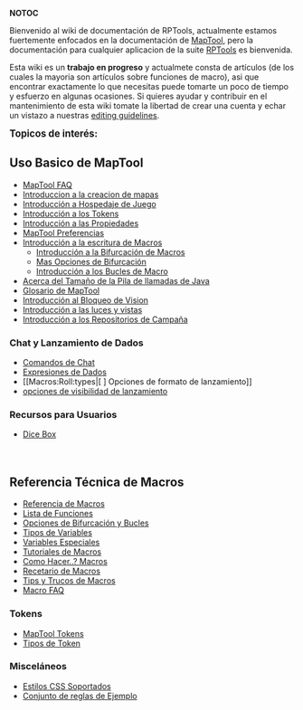 __NOTOC__

Bienvenido al wiki de documentación de RPTools, actualmente estamos
fuertemente enfocados en la documentación de
[MapTool](http://www.rptools.net/index.php?page=maptool), pero la
documentación para cualquier aplicacion de la suite
[RPTools](http://www.rptools.net) es bienvenida.

Esta wiki es un **trabajo en progreso** y actualmete consta de
artículos (de los cuales la mayoria son artículos sobre funciones de
macro), asi que encontrar exactamente lo que necesitas puede tomarte un
poco de tiempo y esfuerzo en algunas ocasiones. Si quieres ayudar y
contribuir en el mantenimiento de esta wiki tomate la libertad de crear
una cuenta y echar un vistazo a nuestras [editing
guidelines](Editor "wikilink").

<big>**Topicos de interés:**</big>

## Uso Basico de MapTool

  - [MapTool FAQ](MapTool_FAQ "wikilink")
  - [Introduccion a la creacion de
    mapas](Introduction_to_Mapping/es "wikilink")
  - [Introducción a Hospedaje de
    Juego](Introduction_to_Game_Hosting/es "wikilink")
  - [Introducción a los Tokens](Introduction_to_Tokens/es "wikilink")
  - [Introducción a las
    Propiedades](Introduction_to_Properties/es "wikilink")
  - [MapTool Preferencias](MapTool_Preferencias "wikilink")
  - [Introducción a la escritura de
    Macros](Introducción_a_la_escritura_de_Macros "wikilink")
      - [Introducción a la Bifurcación de
        Macros](Introducción_a_la_Bifurcación_de_Macros "wikilink")
      - [Mas Opciones de
        Bifurcación](Mas_Opciones_de_Bifurcación "wikilink")
      - [Introducción a los Bucles de
        Macro](Introducción_a_los_Bucles_de_Macro "wikilink")
  - [Acerca del Tamaño de la Pila de llamadas de
    Java](Tamaño_de_la_Pila_de_llamadas_\(Stak\) "wikilink")
  - [Glosario de MapTool](Glossary "wikilink")
  - [Introducción al Bloqueo de
    Vision](Introduction_to_Vision_Blocking/es "wikilink")
  - [Introducción a las luces y
    vistas](Introduction_to_Lights_and_Sights/es "wikilink")
  - [Introducción a los Repositorios de
    Campaña](Introduction_to_Campaign_Repositories/es "wikilink")

### Chat y Lanzamiento de Dados

  - [Comandos de Chat](Comandos_de_Chat "wikilink")
  - [Expresiones de Dados](Expresiones_de_Dados "wikilink")
  - \[\[Macros:Roll:types|\[ \] Opciones de formato de lanzamiento\]\]
  - [opciones de visibilidad de
    lanzamiento](Macros:Roll:output "wikilink")

### Recursos para Usuarios

  - [Dice Box](Dice_Box "wikilink")

<big> </big>

## Referencia Técnica de Macros

  - [Referencia de Macros](:Category:Macro "wikilink")
  - [Lista de Funciones](:Category:Funciones_Macro "wikilink")
  - [Opciones de Bifurcación y
    Bucles](Macros:Branching_and_Looping "wikilink")
  - [Tipos de Variables](Tipos_de_Variables "wikilink")
  - [Variables Especiales](:Category:Special_Variable "wikilink")
  - [Tutoriales de Macros](:Category:Tutorial "wikilink")
  - [Como Hacer..? Macros](:Category:How_To "wikilink")
  - [Recetario de Macros](:Category:Cookbook "wikilink")
  - [Tips y Trucos de Macros](Tips_y_Trucos_de_Macros "wikilink")
  - [Macro FAQ](Macro_FAQ "wikilink")

### Tokens

  - [MapTool Tokens](Token "wikilink")
  - [Tipos de Token](Tipos_de_Token "wikilink")

### Misceláneos

  - [Estilos CSS Soportados](Estilos_CSS_Soportados "wikilink")
  - [Conjunto de reglas de
    Ejemplo](Conjunto_de_reglas_de_Ejemplo "wikilink")